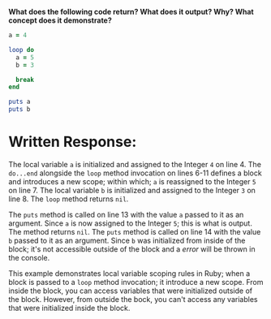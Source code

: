 **What does the following code return? What does it output? Why? What concept does it demonstrate?**

```ruby
a = 4

loop do
  a = 5
  b = 3

  break
end

puts a
puts b
```
# Written Response:

The local variable `a` is initialized and assigned to the Integer `4` on line 4. The `do...end` alongside the `loop` method invocation on lines 6-11 defines a block and introduces a new scope; within which; `a` is reassigned to the Integer `5` on line 7. The local variable `b` is initialized and assigned to the Integer `3` on line 8. The `loop` method returns `nil`.

The `puts` method is called on line 13 with the value `a` passed to it as an argument. Since `a` is now assigned to the Integer `5`; this is what is output. The method returns `nil`.
The `puts` method is called on line 14 with the value `b` passed to it as an argument. Since `b` was initialized from inside of the block; it's not accessible outside of the block and a *error* will be thrown in the console.

This example demonstrates local variable scoping rules in Ruby; when a block is passed to a `loop` method invocation; it introduce a new scope. From inside the block, you can access variables that were initialized outside of the block. However, from outside the bock, you can't access any variables that were initialized inside the block.



